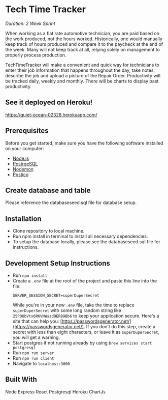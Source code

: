 # Tech Time Tracker

_Duration: 2 Week Sprint_

When working as a flat rate automotive technician,  you are paid based on the work produced, not the hours worked. Historically, one would manually keep track of hours produced and compare it to the paycheck at the end of the week. Many will not keep track at all, relying solely on management  to properly process production.

TechTimeTracker will make a convenient and quick way for technicians to enter their job information that happens throughout the day, take notes, describe the job and upload a picture of the Repair Order. Productivity will be tracked daily, weekly and monthly. There will be charts to display past productivity.

## See it deployed on Heroku!

https://quiet-ocean-02328.herokuapp.com/

## Prerequisites

Before you get started, make sure you have the following software installed on your computer:

- [Node.js](https://nodejs.org/en/)
- [PostrgeSQL](https://www.postgresql.org/)
- [Nodemon](https://nodemon.io/)
- [Postico](https://eggerapps.at/postico/)

## Create database and table

Please reference the databaseseed.sql file for database setup.

## Installation

- Clone repository to local machine.
- Run npm install in terminal to install all necessary dependencies.
- To setup the database locally, please see the databaseseed.sql file for instructions.

## Development Setup Instructions

- Run `npm install`
- Create a `.env` file at the root of the project and paste this line into the file:
  ```
  SERVER_SESSION_SECRET=superDuperSecret
  ```
  While you're in your new `.env` file, take the time to replace `superDuperSecret` with some long random string like `25POUbVtx6RKVNWszd9ERB9Bb6` to keep your application secure. Here's a site that can help you: [https://passwordsgenerator.net/](https://passwordsgenerator.net/). If you don't do this step, create a secret with less than eight characters, or leave it as `superDuperSecret`, you will get a warning.
- Start postgres if not running already by using `brew services start postgresql`
- Run `npm run server`
- Run `npm run client`
- Navigate to `localhost:3000`

## Built With

Node
Express
React
Postgresql
Heroku
ChartJs
